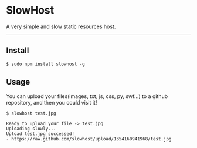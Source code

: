 # SlowHost

A very simple and slow static resources host.

---

## Install

```
$ sudo npm install slowhost -g
```

## Usage

You can upload your files(images, txt, js, css, py, swf...) to a github repository, and then you could visit it!

```
$ slowhost test.jpg
```
 
```
Ready to upload your file -> test.jpg
Uploading slowly...
Upload test.jpg successed!
- https://raw.github.com/slowhost/upload/1354160941968/test.jpg
```
